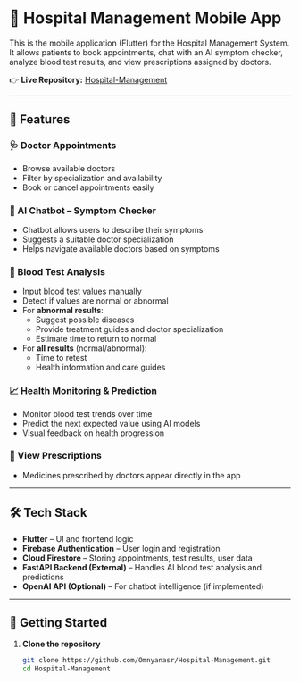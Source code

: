 # 📱 Hospital Management Mobile App

This is the mobile application (Flutter) for the Hospital Management System. It allows patients to book appointments, chat with an AI symptom checker, analyze blood test results, and view prescriptions assigned by doctors.

👉 **Live Repository:** [Hospital-Management](https://github.com/Omnyanasr/Hospital-Management)

---

## 🚀 Features

### 🩺 Doctor Appointments
- Browse available doctors
- Filter by specialization and availability
- Book or cancel appointments easily

### 💬 AI Chatbot – Symptom Checker
- Chatbot allows users to describe their symptoms
- Suggests a suitable doctor specialization
- Helps navigate available doctors based on symptoms

### 🧪 Blood Test Analysis
- Input blood test values manually
- Detect if values are normal or abnormal
- For **abnormal results**:
  - Suggest possible diseases
  - Provide treatment guides and doctor specialization
  - Estimate time to return to normal
- For **all results** (normal/abnormal):
  - Time to retest
  - Health information and care guides

### 📈 Health Monitoring & Prediction
- Monitor blood test trends over time
- Predict the next expected value using AI models
- Visual feedback on health progression

### 💊 View Prescriptions
- Medicines prescribed by doctors appear directly in the app

---

## 🛠️ Tech Stack

- **Flutter** – UI and frontend logic
- **Firebase Authentication** – User login and registration
- **Cloud Firestore** – Storing appointments, test results, user data
- **FastAPI Backend (External)** – Handles AI blood test analysis and predictions
- **OpenAI API (Optional)** – For chatbot intelligence (if implemented)

---

## 📲 Getting Started

1. **Clone the repository**
   ```bash
   git clone https://github.com/Omnyanasr/Hospital-Management.git
   cd Hospital-Management
